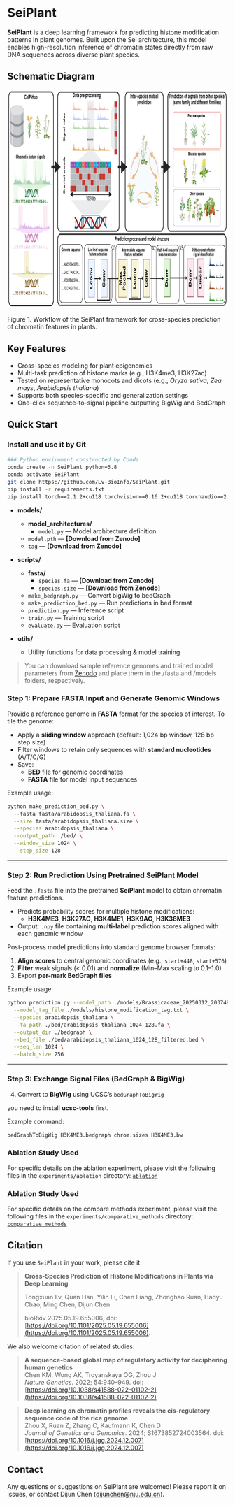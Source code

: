 # SeiPlant
**SeiPlant** is a deep learning framework for predicting histone modification patterns in plant genomes. Built upon 
the Sei architecture, this model enables high-resolution inference of chromatin states directly from raw DNA sequences 
across diverse plant species.

## Schematic Diagram

<div style="text-align: center;">
    <img src="img/Fig1.jpg" alt="fig1" width="1000" height="500">
</div>

Figure 1. Workflow of the SeiPlant framework for cross-species prediction of chromatin features in plants.

## Key Features
- Cross-species modeling for plant epigenomics
- Multi-task prediction of histone marks (e.g., H3K4me3, H3K27ac)
- Tested on representative monocots and dicots (e.g., *Oryza sativa*, *Zea mays*, *Arabidopsis thaliana*)
- Supports both species-specific and generalization settings
- One-click sequence-to-signal pipeline outputting BigWig and BedGraph

## Quick Start
### Install and use it by Git

```bash
### Python enviroment constructed by Conda
conda create -n SeiPlant python=3.8
conda activate SeiPlant
git clone https://github.com/Lv-BioInfo/SeiPlant.git
pip install -r requirements.txt
pip install torch==2.1.2+cu118 torchvision==0.16.2+cu118 torchaudio==2.1.2+cu118 -f https://download.pytorch.org/whl/torch_stable.html
```
- **models/**
  - **model_architectures/**
    - `model.py` — Model architecture definition
  - `model.pth` — **[Download from Zenodo]**
  - `tag` — **[Download from Zenodo]**

- **scripts/**
  - **fasta/**
    - `species.fa` — **[Download from Zenodo]**
    - `species.size` — **[Download from Zenodo]**
  - `make_bedgraph.py` — Convert bigWig to bedGraph
  - `make_prediction_bed.py` — Run predictions in bed format
  - `prediction.py` — Inference script
  - `train.py` — Training script
  - `evaluate.py` — Evaluation script

- **utils/**
  - Utility functions for data processing & model training

> You can download sample reference genomes and trained model parameters from [Zenodo](https://doi.org/10.5281/zenodo.15421964) 
> and place them in the /fasta and /models folders, respectively.

### Step 1: Prepare FASTA Input and Generate Genomic Windows

Provide a reference genome in **FASTA** format for the species of interest. To tile the genome:

- Apply a **sliding window** approach (default: 1,024 bp window, 128 bp step size)
- Filter windows to retain only sequences with **standard nucleotides** (A/T/C/G)
- Save:
  - **BED** file for genomic coordinates
  - **FASTA** file for model input sequences

Example usage:
```bash
python make_prediction_bed.py \ 
  --fasta fasta/arabidopsis_thaliana.fa \
  --size fasta/arabidopsis_thaliana.size \
  --species arabidopsis_thaliana \
  --output_path ./bed/ \
  --window_size 1024 \
  --step_size 128
```

---

### Step 2: Run Prediction Using Pretrained SeiPlant Model

Feed the `.fasta` file into the pretrained **SeiPlant** model to obtain chromatin feature predictions.

- Predicts probability scores for multiple histone modifications:
  - **H3K4ME3**, **H3K27AC**, **H3K4ME1**, **H3K9AC**, **H3K36ME3**
- Output: `.npy` file containing **multi-label** prediction scores aligned with each genomic window

Post-process model predictions into standard genome browser formats:

1. **Align scores** to central genomic coordinates (e.g., `start+448`, `start+576`)
2. **Filter** weak signals (< 0.01) and **normalize** (Min–Max scaling to 0.1–1.0)
3. Export **per-mark BedGraph files**

Example usage:
```bash
python prediction.py --model_path ./models/Brassicaceae_20250312_203749_1024_nip_feature7.model \
  --model_tag_file ./models/histone_modification_tag.txt \
  --species arabidopsis_thaliana \
  --fa_path ./bed/arabidopsis_thaliana_1024_128.fa \
  --output_dir ./bedgraph \
  --bed_file ./bed/arabidopsis_thaliana_1024_128_filtered.bed \
  --seq_len 1024 \
  --batch_size 256
```

---

### Step 3: Exchange Signal Files (BedGraph & BigWig)
4. Convert to **BigWig** using UCSC’s `bedGraphToBigWig`

you need to install **ucsc-tools** first.

Example command:

```bash
bedGraphToBigWig H3K4ME3.bedgraph chrom.sizes H3K4ME3.bw
```

### Ablation Study Used
For specific details on the ablation experiment, please visit the following files in the `experiments/ablation` directory:
[`ablation`](experiments/ablation/ablation.md)   

### Ablation Study Used
For specific details on the compare methods experiment, please visit the following files in the `experiments/comparative_methods` directory:
[`comparative_methods`](experiments/comparative_methods/compare_methods.md)  

## Citation
If you use `SeiPlant` in your work, please cite it.
> **Cross-Species Prediction of Histone Modifications in Plants via Deep Learning**
>
> Tongxuan Lv, Quan Han, Yilin Li, Chen Liang, Zhonghao Ruan, Haoyu Chao, Ming Chen, Dijun Chen
> 
> bioRxiv 2025.05.19.655006; doi: [https://doi.org/10.1101/2025.05.19.655006](https://doi.org/10.1101/2025.05.19.655006).

We also welcome citation of related studies:

> **A sequence-based global map of regulatory activity for deciphering human genetics**  
> Chen KM, Wong AK, Troyanskaya OG, Zhou J  
> *Nature Genetics*. 2022; 54:940–949. doi: [https://doi.org/10.1038/s41588-022-01102-2](https://doi.org/10.1038/s41588-022-01102-2)  

> **Deep learning on chromatin profiles reveals the cis-regulatory sequence code of the rice genome**  
> Zhou X, Ruan Z, Zhang C, Kaufmann K, Chen D  
> *Journal of Genetics and Genomics*. 2024; S1673852724003564. doi: [https://doi.org/10.1016/j.jgg.2024.12.007](https://doi.org/10.1016/j.jgg.2024.12.007)  

## Contact
Any questions or suggestions on SeiPlant are welcomed! Please report it on issues, or contact Dijun Chen (dijunchen@nju.edu.cn).